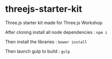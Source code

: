 threejs-starter-kit
===================

Three.js starter kit made for Three.js Workshop

After cloning install all node dependencies :
`npm i`

Then install the libraries :
`bower install`

Then launch gulp to build :
`gulp`